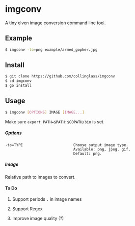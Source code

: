 # imgconv

A tiny elven image conversion command line tool.

## Example

``` bash
$ imgconv -to=png example/armed_gopher.jpg
```


## Install

``` bash
$ git clone https://github.com/collinglass/imgconv
$ cd imgconv
$ go install
```


## Usage

``` bash
$ imgconv [OPTIONS] IMAGE [IMAGE...]
```

Make sure ```export PATH=$PATH:$GOPATH/bin``` is set.


##### Options
	-to=TYPE                       Choose output image type.
	                               Available: png, jpeg, gif.
	                               Default: png.


##### Image

Relative path to images to convert.


#### To Do

1. Support periods ```.``` in image names

2. Support Regex

3. Improve image quality (?)

